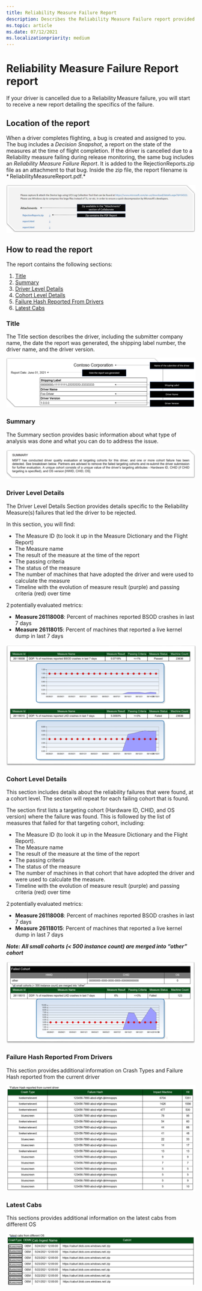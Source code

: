 ```yaml
---
title: Reliability Measure Failure Report
description: Describes the Reliability Measure Failure report provided upon cancellation
ms.topic: article
ms.date: 07/12/2021
ms.localizationpriority: medium
---
```


# Reliability Measure Failure Report report

If your driver is cancelled due to a Reliability Measure failure, you will start to receive a new report detailing the specifics of the failure.

## Location of the report

When a driver completes flighting, a bug is created and assigned to you. The bug includes a *Decision Snapshot*, a report on the state of the measures at the time of flight completion. If the driver is cancelled due to a Reliability measure failing during release monitoring, the same bug includes an *Reliability Measure Failure Report*. It is added to the RejectionReports.zip file as an attachment to that bug. Inside the zip file, the report filename is * ReliabilityMeasureReport.pdf.*

![Screenshot of bug attachment with the RejectionReports.zip file attached that contains the PnP_Extended_Flight_Report.pdf](images/RejectionReports.png)

## How to read the report

The report contains the following sections:

1. [Title](#title)
1. [Summary](#summary)
1. [Driver Level Details](#driver-level-details)
1. [Cohort Level Details](#cohort-level-details)
1. [Failure Hash Reported From Drivers](#failure-hash-reported-from-drivers)
1. [Latest Cabs](#latest-cabs)

### Title

The Title section describes the driver, including the submitter company name, the date the report was generated, the shipping label number, the driver name, and the driver version.

![Screenshot of the Title section that includes the submitter company name, report date, shipping label, driver name, and driver version.](images/PnP_report_title.png)

### Summary

The Summary section provides basic information about what type of analysis was done and what you can do to address the issue. 

![Screenshot of the Summary and Instructions section.](images/reliability-report-summary.png)

### Driver Level Details

The Driver Level Details Section provides details specific to the Reliability Measure(s) failures that led the driver to be rejected. 

In this section, you will find:

- The Measure ID (to look it up in the Measure Dictionary and the Flight Report) 
- The Measure name 
- The result of the measure at the time of the report 
- The passing criteria 
- The status of the measure 
- The number of machines that have adopted the driver and were used to calculate the measure 
- Timeline with the evolution of measure result (purple) and passing criteria (red) over time 

2 potentially evaluated metrics:  

- **Measure 26118008**: Percent of machines reported BSOD crashes in last 7 days 
- **Measure 26118015**: Percent of machines that reported a live kernel dump in last 7 days 

![Screenshot of the Driver Level Details section.](images/reliability-report-driver-level-md.png)

### Cohort Level Details

This section includes details about the reliability failures that were found, at a cohort level. The section will repeat for each failing cohort that is found. 

The section first lists a targeting cohort (Hardware ID, CHID, and OS version) where the failure was found. This is followed by the list of measures that failed for that targeting cohort, including: 

- The Measure ID (to look it up in the Measure Dictionary and the Flight Report). 
- The Measure name 
- The result of the measure at the time of the report 
- The passing criteria 
- The status of the measure 
- The number of machines in that cohort that have adopted the driver and were used to calculate the measure. 
- Timeline with the evolution of measure result (purple) and passing criteria (red) over time 


2 potentially evaluated metrics:  

- **Measure 26118008**: Percent of machines reported BSOD crashes in last 7 days 
- **Measure 26118015**: Percent of machines that reported a live kernel dump in last 7 days 

 

***Note: All small cohorts (< 500 instance count) are merged into “other” cohort***

![Screenshot of the Cohort Level Details section.](images/reliability-report-cohort.png)

### Failure Hash Reported From Drivers

This section provides additional information on Crash Types and Failure Hash reported from the current driver 

![Screenshot of the Supplemental Data section.](images/reliability-report-failure-hash.png)

### Latest Cabs

This sections provides additional information on the latest cabs from different OS

![Screenshot of the Additional References section.](images/reliability-report-latest-cabs.png)
